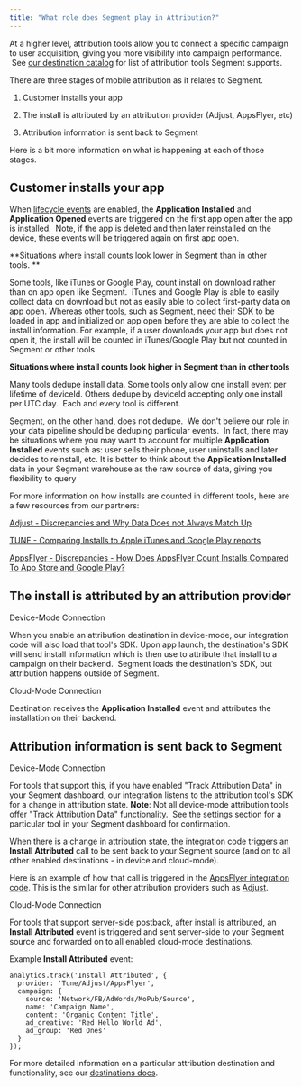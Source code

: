 ```yaml
---
title: "What role does Segment play in Attribution?"
---
```


At a higher level, attribution tools allow you to connect a specific campaign to user acquisition, giving you more visibility into campaign performance.  See [our destination catalog](https://segment.com/catalog) for list of attribution tools Segment supports. 

There are three stages of mobile attribution as it relates to Segment. 

1.  Customer installs your app
    
2.  The install is attributed by an attribution provider (Adjust, AppsFlyer, etc)
    
3.  Attribution information is sent back to Segment
    

Here is a bit more information on what is happening at each of those stages. 

## **Customer installs your app**

When [lifecycle events](https://segment.com/docs/spec/mobile/#lifecycle-events) are enabled, the **Application Installed** and **Application Opened** events are triggered on the first app open after the app is installed.  Note, if the app is deleted and then later reinstalled on the device, these events will be triggered again on first app open. 

**Situations where install counts look lower in Segment than in other tools. **

Some tools, like iTunes or Google Play, count install on download rather than on app open like Segment.  iTunes and Google Play is able to easily collect data on download but not as easily able to collect first-party data on app open. Whereas other tools, such as Segment, need their SDK to be loaded in app and initialized on app open before they are able to collect the install information. For example, if a user downloads your app but does not open it, the install will be counted in iTunes/Google Play but not counted in Segment or other tools.

**Situations where install counts look higher in Segment than in other tools**

Many tools dedupe install data. Some tools only allow one install event per lifetime of deviceId. Others dedupe by deviceId accepting only one install per UTC day.  Each and every tool is different.  

Segment, on the other hand, does not dedupe.  We don't believe our role in your data pipeline should be deduping particular events.  In fact, there may be situations where you may want to account for multiple **Application Installed** events such as: user sells their phone, user uninstalls and later decides to reinstall, etc. It is better to think about the **Application Installed** data in your Segment warehouse as the raw source of data, giving you flexibility to query 

For more information on how installs are counted in different tools, here are a few resources from our partners: 

[Adjust - Discrepancies and Why Data Does not Always Match Up](https://www.adjust.com/blog/discrepancies-and-why-data-does-not-always-match-up/)

[TUNE - Comparing Installs to Apple iTunes and Google Play reports](https://help.tune.com/marketing-console/comparing-installs-to-apple-itunes-and-google-play-reports/)

[AppsFlyer - Discrepancies - How Does AppsFlyer Count Installs Compared To App Store and Google Play?](https://support.appsflyer.com/hc/en-us/articles/207040726-Discrepancies-How-Does-AppsFlyer-Count-Installs-Compared-To-App-Store-and-Google-Play-)

## **The install is attributed by an attribution provider**

Device-Mode Connection

When you enable an attribution destination in device-mode, our integration code will also load that tool's SDK. Upon app launch, the destination's SDK will send install information which is then use to attribute that install to a campaign on their backend.  Segment loads the destination's SDK, but attribution happens outside of Segment. 

Cloud-Mode Connection

Destination receives the **Application Installed** event and attributes the installation on their backend. 

## **Attribution information is sent back to Segment**

Device-Mode Connection

For tools that support this, if you have enabled "Track Attribution Data" in your Segment dashboard, our integration listens to the attribution tool's SDK for a change in attribution state. **Note**: Not all device-mode attribution tools offer "Track Attribution Data" functionality.  See the settings section for a particular tool in your Segment dashboard for confirmation. 

When there is a change in attribution state, the integration code triggers an **Install Attributed** call to be sent back to your Segment source (and on to all other enabled destinations - in device and cloud-mode).  

Here is an example of how that call is triggered in the [AppsFlyer integration code](https://github.com/AppsFlyerSDK/segment-appsflyer-ios/blob/5e12550d63e98322409c7e6b9ce55137809ccf5b/segment-appsflyer-ios/Classes/SEGAppsFlyerIntegration.m#L150). This is the similar for other attribution providers such as [Adjust](https://github.com/segment-integrations/analytics-ios-integration-adjust/blob/e5197205b63aab95995f449f509e51d84d3d0cb2/Pod/Classes/SEGAdjustIntegration.m#L154). 

Cloud-Mode Connection

For tools that support server-side postback, after install is attributed, an **Install Attributed** event is triggered and sent server-side to your Segment source and forwarded on to all enabled cloud-mode destinations. 

Example **Install Attributed** event: 

```
analytics.track('Install Attributed', {
  provider: 'Tune/Adjust/AppsFlyer',
  campaign: {
    source: 'Network/FB/AdWords/MoPub/Source',
    name: 'Campaign Name',
    content: 'Organic Content Title',
    ad_creative: 'Red Hello World Ad',
    ad_group: 'Red Ones'
  }
});
```

For more detailed information on a particular attribution destination and functionality, see our [destinations docs](https://segment.comdocs/connections/destinations/).
